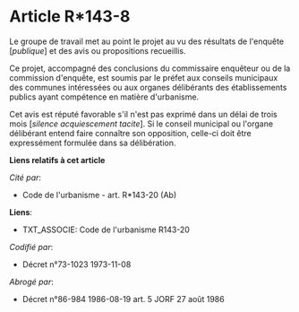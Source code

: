 # Article R*143-8

Le groupe de travail met au point le projet au vu des résultats de l'enquête [*publique*] et des avis ou propositions
recueillis.

Ce projet, accompagné des conclusions du commissaire enquêteur ou de la commission d'enquête, est soumis par le préfet aux
conseils municipaux des communes intéressées ou aux organes délibérants des établissements publics ayant compétence en
matière d'urbanisme.

Cet avis est réputé favorable s'il n'est pas exprimé dans un délai de trois mois [*silence acquiescement tacite*]. Si le
conseil municipal ou l'organe délibérant entend faire connaître son opposition, celle-ci doit être expressément formulée dans
sa délibération.

**Liens relatifs à cet article**

_Cité par_:

  - Code de l'urbanisme - art. R*143-20 (Ab)

**Liens**:

  - TXT_ASSOCIE: Code de l'urbanisme R143-20

_Codifié par_:

  - Décret n°73-1023 1973-11-08

_Abrogé par_:

  - Décret n°86-984 1986-08-19 art. 5 JORF 27 août 1986
